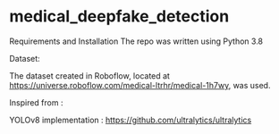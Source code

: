 # medical_deepfake_detection
Requirements and Installation
The repo was written using Python 3.8

Dataset:

The dataset created in Roboflow, located at https://universe.roboflow.com/medical-ltrhr/medical-1h7wy, was used.

Inspired from :

YOLOv8 implementation : https://github.com/ultralytics/ultralytics

